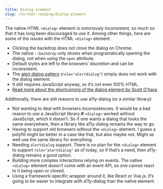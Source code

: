 ```yaml
---
title: Dialog element
slug: /further-reading/dialog-element
---
```


The native HTML `<dialog>` element is notoriously inconsistent, so much so that it has long been discouraged to use it. Among other things, here are some of the issues with the HTML `<dialog>` element:

- Clicking the backdrop does not close the dialog on Chrome.
- The native `::backdrop` only shows when programatically opening the dialog, not when using the `open` attribute.
- Default styles are left to the browsers’ discretion and can be inconsistent.
- The [alert dialog pattern](advanced.alert_dialog.md) (`role="alertdialog"`) simply does not work with the dialog element.
- It still requires JavaScript anyway, so it’s not even 100% HTML.
- [Read more about the shortcoming of the dialog element by Scott O'hara](https://www.scottohara.me/blog/2019/03/05/open-dialog.html).

Additionally, there are still reasons to use a11y-dialog (or a similar library):

- Not wanting to deal with browsers inconsistencies. It would be a bad reason to use a JavaScript library **if** `<dialog>` worked without JavaScript, which it doesn’t. So if one wants a dialog that looks the same everywhere, then a library like a11y-dialog remains the way to go.
- Having to support old browsers without the `<dialog>` element. I guess a polyfill might be better in a case like that, but also maybe not. Might as well use the same library for everything.
- Needing `alertdialog` support. There is no plan for the `<dialog>` element to support `role="alertdialog"` as of today, so if that’s a need, then a11y-dialog remains a good option.
- Building more complex interactions relying on events. The native `<dialog>` element doesn’t come with an event API, so one cannot react to it being open or closed.
- Using a framework-specific wrapper around it, like React or Vue.js. It’s going to be easier to integrate with a11y-dialog than the native element.
